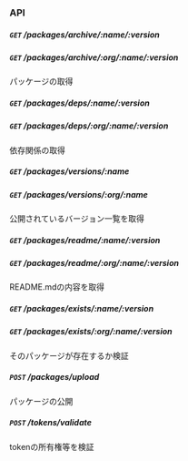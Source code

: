 ### API

##### `GET` /packages/archive/:name/:version
##### `GET` /packages/archive/:org/:name/:version
パッケージの取得

##### `GET` /packages/deps/:name/:version
##### `GET` /packages/deps/:org/:name/:version
依存関係の取得

##### `GET` /packages/versions/:name
##### `GET` /packages/versions/:org/:name
公開されているバージョン一覧を取得

##### `GET` /packages/readme/:name/:version
##### `GET` /packages/readme/:org/:name/:version
README.mdの内容を取得

##### `GET` /packages/exists/:name/:version
##### `GET` /packages/exists/:org/:name/:version
そのパッケージが存在するか検証

##### `POST` /packages/upload
パッケージの公開

##### `POST` /tokens/validate
tokenの所有権等を検証
